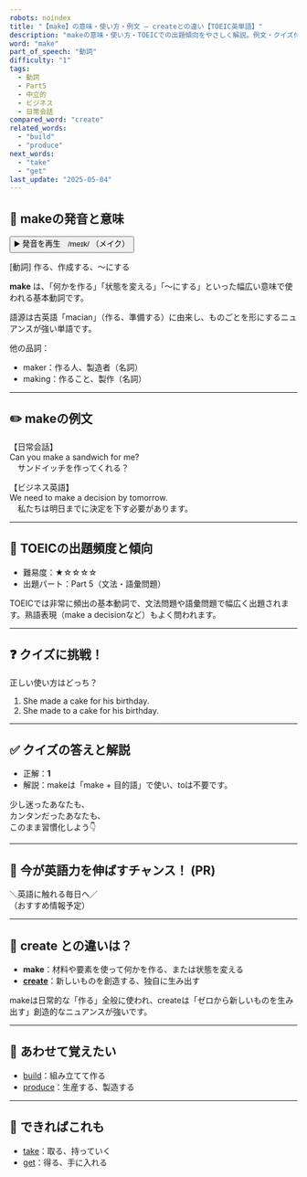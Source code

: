 ```yaml
---
robots: noindex
title: "【make】の意味・使い方・例文 ― createとの違い【TOEIC英単語】"
description: "makeの意味・使い方・TOEICでの出題傾向をやさしく解説。例文・クイズ付きでcreateとの違いもわかりやすく学べます。"
word: "make"
part_of_speech: "動詞"
difficulty: "1"
tags:
  - 動詞
  - Part5
  - 中立的
  - ビジネス
  - 日常会話
compared_word: "create"
related_words:
  - "build"
  - "produce"
next_words:
  - "take"
  - "get"
last_update: "2025-05-04"
---
```


## 🔰 makeの発音と意味

<button class="play-audio" onclick="playTTS('make')">
  <span class="play-audio-main">
    ▶️ 発音を再生　/meɪk/
  </span>
  <span class="play-audio-sub">
    （メイク）
  </span>
</button>

[動詞] 作る、作成する、〜にする

**make** は、「何かを作る」「状態を変える」「〜にする」といった幅広い意味で使われる基本動詞です。

語源は古英語「macian」（作る、準備する）に由来し、ものごとを形にするニュアンスが強い単語です。

他の品詞：  
- maker：作る人、製造者（名詞）
- making：作ること、製作（名詞）

---

## ✏️ makeの例文

【日常会話】  
Can you make a sandwich for me?  
　サンドイッチを作ってくれる？

【ビジネス英語】  
We need to make a decision by tomorrow.  
　私たちは明日までに決定を下す必要があります。

---

## 🎯 TOEICの出題頻度と傾向

- 難易度：★☆☆☆☆
- 出題パート：Part 5（文法・語彙問題）

TOEICでは非常に頻出の基本動詞で、文法問題や語彙問題で幅広く出題されます。熟語表現（make a decisionなど）もよく問われます。

---

## ❓ クイズに挑戦！

正しい使い方はどっち？

1. She made a cake for his birthday.  
2. She made to a cake for his birthday.

---

## ✅ クイズの答えと解説

- 正解：**1**
- 解説：makeは「make + 目的語」で使い、toは不要です。

少し迷ったあなたも、  
カンタンだったあなたも、  
このまま習慣化しよう👇️

---

## 🚀 今が英語力を伸ばすチャンス！ (PR)

<div class="info-center">
＼英語に触れる毎日へ／<br>  
（おすすめ情報予定）
</div>

---

## 🤔  create との違いは？

- **make**：材料や要素を使って何かを作る、または状態を変える
- **[create](/word/create)**：新しいものを創造する、独自に生み出す

makeは日常的な「作る」全般に使われ、createは「ゼロから新しいものを生み出す」創造的なニュアンスが強いです。

---

## 🧩 あわせて覚えたい

- [build](/word/build)：組み立てて作る
- [produce](/word/produce)：生産する、製造する

---

## 📖 できればこれも

- [take](/word/take)：取る、持っていく
- [get](/word/get)：得る、手に入れる

<!-- cvid: aid29_bid34 -->
